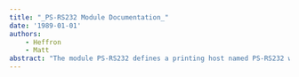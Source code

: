 ```yaml
---
title: "_PS-RS232 Module Documentation_"
date: '1989-01-01'
authors: 
    - Heffron
    - Matt
abstract: "The module PS-RS232 defines a printing host named PS-RS232 which sends PostScript output to a printer over the {RS232} port of the 11xx. It also puts a function onto AROUNDEXITFNS which reinitializes the {RS232} port after returning from LOGOUT."
---
```


